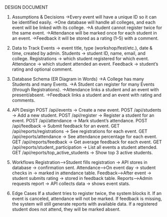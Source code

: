 DESIGN DOCUMENT 
1. Assumptions & Decisions
->Every event will have a unique ID so it can be identified easily.
->One database will handle all colleges, and each event will be linked with its college.
->A student cannot register twice for the same event.
->Attendance will be marked once for each student in an event.
->Feedback it will be stored as a rating (1–5) with a comment.

2. Data to Track
Events → event title, type (workshop/fest/etc.), date & time, created by admin.
Students → student ID, name, email, and college.
Registrations → which student registered for which event.
Attendance → which student attended an event.
Feedback → student’s rating and optional comment.

3. Database Schema (ER Diagram in Words)
->A College has many Students and many Events.
->A Student can register for many Events (through Registrations).
->Attendance links a student and an event with present/absent.
->Feedback links a student and an event with rating and comments.

4. API Design
POST /api/events → Create a new event.
POST /api/students → Add a new student.
POST /api/register → Register a student for an event.
POST /api/attendance → Mark student’s attendance.
POST /api/feedback → Submit feedback for an event.
GET /api/reports/registrations → See registrations for each event.
GET /api/reports/attendance → See attendance percentage for each event.
GET /api/reports/feedback → Get average feedback for each event.
GET /api/reports/student_participation → List all events a student attended.
GET /api/reports/top_active_students → Show top 3 active students.

5. Workflows
Registration-->Student fills registration → API stores in database → confirmation sent.
Attendance-->On event day → student checks in → marked in attendance table.
Feedback-->After event → student submits rating → stored in feedback table.
Reports-->Admin requests report → API collects data → shows event stats.

6. Edge Cases
If a student tries to register twice, the system blocks it.
If an event is canceled, attendance will not be marked.
If feedback is missing, the system will still generate reports with available data.
If a registered student does not attend, they will be marked absent.